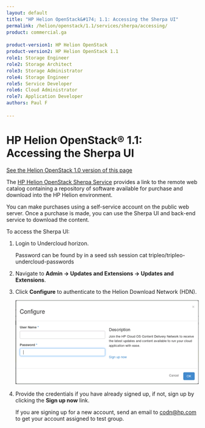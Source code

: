 ```yaml
---
layout: default
title: "HP Helion OpenStack&#174; 1.1: Accessing the Sherpa UI"
permalink: /helion/openstack/1.1/services/sherpa/accessing/
product: commercial.ga

product-version1: HP Helion OpenStack
product-version2: HP Helion OpenStack 1.1
role1: Storage Engineer
role2: Storage Architect 
role3: Storage Administrator 
role4: Storage Engineer
role5: Service Developer 
role6: Cloud Administrator 
role7: Application Developer 
authors: Paul F

---
```

<!--PUBLISHED-->


<script>

function PageRefresh {
onLoad="window.refresh"
}

PageRefresh();

</script>
<!-- <p style="font-size: small;"> <a href="/helion/openstack/1.1/">&#9664; PREV | <a href="/helion/openstack/1.1/">&#9650; UP</a> | <a href="/helion/openstack/1.1/faq/">NEXT &#9654; </a></p> -->

# HP Helion OpenStack&#174; 1.1: Accessing the Sherpa UI
[See the Helion OpenStack 1.0 version of this page](/helion/openstack/services/sherpa/accessing/)

The [HP Helion OpenStack Sherpa Service](/helion/openstack/1.1/services/sherpa/overview/) provides a link to the remote web catalog containing a repository of software available for purchase and download into the HP Helion environment.

You can make purchases using a self-service account on the public web server. Once a purchase is made, you can use the Sherpa UI and back-end service to download the content. 

To access the Sherpa UI:

1.	Login to Undercloud horizon.  

	Password can be found by in a seed ssh session cat tripleo/tripleo-undercloud-passwords

2.	Navigate to **Admin -> Updates and Extensions -> Updates and Extensions**. 

3.	Click **Configure** to authenticate to the Helion Download Network (HDN).

	<img src="media/SherpaConfigure.png">

4.	Provide the credentials if you have already signed up, if not, sign up by clicking the **Sign up now** link.
 
	If you are signing up for a new account, send an email to codn@hp.com to get your account assigned to test group.  

